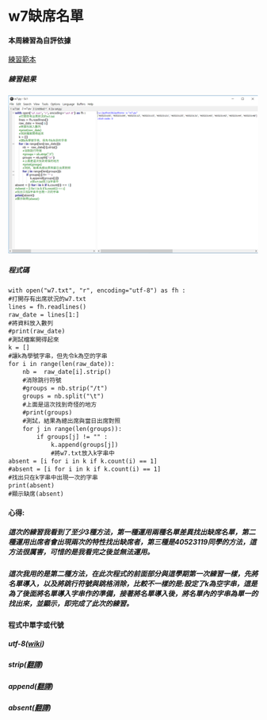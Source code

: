 # w7缺席名單

#### 本周練習為自評依據

[練習範本](https://github.com/mdecourse/cd2018/issues/22)

##### 練習結果

![練習結果](../assets/416.png)

##### 程式碼

```
with open("w7.txt", "r", encoding="utf-8") as fh :
#打開存有出席狀況的w7.txt
lines = fh.readlines()
raw_date = lines[1:]
#將資料放入數列
#print(raw_date)
#測試檔案開得起來
k = []
#讓k為學號字串，但先令k為空的字串
for i in range(len(raw_date)):
    nb =  raw_date[i].strip()
    #消除跳行符號
    #groups = nb.strip("/t")
    groups = nb.split("\t")
    #上面是這次找到奇怪的地方
    #print(groups)
    #測試，結果為總出席與當日出席對照
    for j in range(len(groups)):
        if groups[j] != "" :
            k.append(groups[j])
            #將w7.txt放入k字串中
absent = [i for i in k if k.count(i) == 1]
#absent = [i for i in k if k.count(i) == 1]
#找出只在k字串中出現一次的字串
print(absent)
#顯示缺席(absent)
```

#### 心得:

##### 這次的練習我看到了至少3種方法，第一種運用兩種名單差異找出缺席名單，第二種運用出席者會出現兩次的特性找出缺席者，第三種是40523119同學的方法，這方法很厲害，可惜的是我看完之後並無法運用。

##### 這次我用的是第二種方法，在此次程式的前面部分與這學期第一次練習一樣，先將名單導入，以及將跳行符號與跳格消除，比較不一樣的是:設定了k為空字串，這是為了後面將名單導入字串作的準備，接著將名單導入後，將名單內的字串為單一的找出來，並顯示，即完成了此次的練習。

#### 程式中單字或代號

##### utf-8\([wiki](https://zh.wikipedia.org/wiki/UTF-8)\)

##### strip\([翻譯](https://translate.google.com.tw/?hl=zh-TW#en/zh-TW/strip)\)

##### append\([翻譯](https://translate.google.com.tw/?hl=zh-TW#en/zh-TW/append)\)

##### absent\([翻譯](https://translate.google.com.tw/?hl=zh-TW#en/zh-TW/absent)\)



